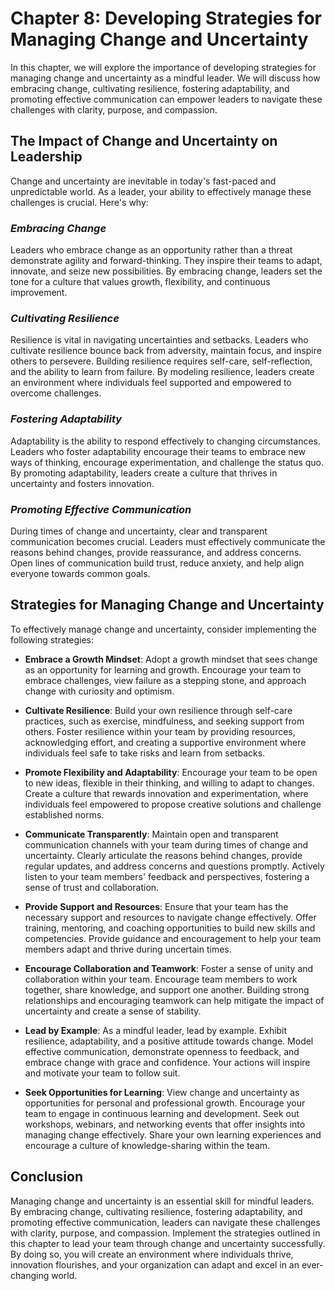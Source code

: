 Chapter 8: Developing Strategies for Managing Change and Uncertainty
====================================================================

In this chapter, we will explore the importance of developing strategies for managing change and uncertainty as a mindful leader. We will discuss how embracing change, cultivating resilience, fostering adaptability, and promoting effective communication can empower leaders to navigate these challenges with clarity, purpose, and compassion.

**The Impact of Change and Uncertainty on Leadership**
------------------------------------------------------

Change and uncertainty are inevitable in today's fast-paced and unpredictable world. As a leader, your ability to effectively manage these challenges is crucial. Here's why:

### *Embracing Change*

Leaders who embrace change as an opportunity rather than a threat demonstrate agility and forward-thinking. They inspire their teams to adapt, innovate, and seize new possibilities. By embracing change, leaders set the tone for a culture that values growth, flexibility, and continuous improvement.

### *Cultivating Resilience*

Resilience is vital in navigating uncertainties and setbacks. Leaders who cultivate resilience bounce back from adversity, maintain focus, and inspire others to persevere. Building resilience requires self-care, self-reflection, and the ability to learn from failure. By modeling resilience, leaders create an environment where individuals feel supported and empowered to overcome challenges.

### *Fostering Adaptability*

Adaptability is the ability to respond effectively to changing circumstances. Leaders who foster adaptability encourage their teams to embrace new ways of thinking, encourage experimentation, and challenge the status quo. By promoting adaptability, leaders create a culture that thrives in uncertainty and fosters innovation.

### *Promoting Effective Communication*

During times of change and uncertainty, clear and transparent communication becomes crucial. Leaders must effectively communicate the reasons behind changes, provide reassurance, and address concerns. Open lines of communication build trust, reduce anxiety, and help align everyone towards common goals.

**Strategies for Managing Change and Uncertainty**
--------------------------------------------------

To effectively manage change and uncertainty, consider implementing the following strategies:

* **Embrace a Growth Mindset**: Adopt a growth mindset that sees change as an opportunity for learning and growth. Encourage your team to embrace challenges, view failure as a stepping stone, and approach change with curiosity and optimism.

* **Cultivate Resilience**: Build your own resilience through self-care practices, such as exercise, mindfulness, and seeking support from others. Foster resilience within your team by providing resources, acknowledging effort, and creating a supportive environment where individuals feel safe to take risks and learn from setbacks.

* **Promote Flexibility and Adaptability**: Encourage your team to be open to new ideas, flexible in their thinking, and willing to adapt to changes. Create a culture that rewards innovation and experimentation, where individuals feel empowered to propose creative solutions and challenge established norms.

* **Communicate Transparently**: Maintain open and transparent communication channels with your team during times of change and uncertainty. Clearly articulate the reasons behind changes, provide regular updates, and address concerns and questions promptly. Actively listen to your team members' feedback and perspectives, fostering a sense of trust and collaboration.

* **Provide Support and Resources**: Ensure that your team has the necessary support and resources to navigate change effectively. Offer training, mentoring, and coaching opportunities to build new skills and competencies. Provide guidance and encouragement to help your team members adapt and thrive during uncertain times.

* **Encourage Collaboration and Teamwork**: Foster a sense of unity and collaboration within your team. Encourage team members to work together, share knowledge, and support one another. Building strong relationships and encouraging teamwork can help mitigate the impact of uncertainty and create a sense of stability.

* **Lead by Example**: As a mindful leader, lead by example. Exhibit resilience, adaptability, and a positive attitude towards change. Model effective communication, demonstrate openness to feedback, and embrace change with grace and confidence. Your actions will inspire and motivate your team to follow suit.

* **Seek Opportunities for Learning**: View change and uncertainty as opportunities for personal and professional growth. Encourage your team to engage in continuous learning and development. Seek out workshops, webinars, and networking events that offer insights into managing change effectively. Share your own learning experiences and encourage a culture of knowledge-sharing within the team.

**Conclusion**
--------------

Managing change and uncertainty is an essential skill for mindful leaders. By embracing change, cultivating resilience, fostering adaptability, and promoting effective communication, leaders can navigate these challenges with clarity, purpose, and compassion. Implement the strategies outlined in this chapter to lead your team through change and uncertainty successfully. By doing so, you will create an environment where individuals thrive, innovation flourishes, and your organization can adapt and excel in an ever-changing world.

